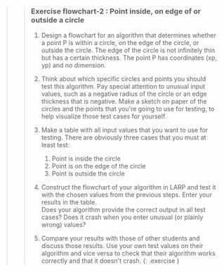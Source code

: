 >>### Exercise flowchart-2 : Point inside, on edge of or outside a circle
>>
>>1. Design a flowchart for an algorithm that determines whether a point P is within a circle, on the edge of the circle, or outside the circle. The edge of the circle is not infinitely thin but has a certain thickness. The point P has coordinates (xp, yp) and no dimension.
>>
>>2. Think about which specific circles and points you should test this algorithm. Pay special attention to unusual input values, such as a negative radius of the circle or an edge thickness that is negative. Make a sketch on paper of the circles and the points that you're going to use for testing, to help visualize those test cases for yourself.
>>
>>3. Make a table with all input values that you want to use for testing. There are obviously three cases that you must at least test:
>>      1. Point is inside the circle
>>      2. Point is on the edge of the circle
>>      3. Point is outside the circle
>>
>>4. Construct the flowchart of your algorithm in LARP and test it with the chosen values from the previous steps. Enter your results in the table.<br>
>>Does your algorithm provide the correct output in all test cases? Does it crash when you enter unusual (or plainly wrong) values?
>>
>>5. Compare your results with those of other students and discuss those results. Use your own test values on their algorithm and vice versa to check that their algorithm works correctly and that it doesn't crash.
>{: .exercise }